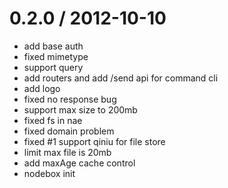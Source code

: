 
0.2.0 / 2012-10-10 
==================

  * add base auth
  * fixed mimetype
  * support query
  * add routers and add /send api for command cli
  * add logo
  * fixed no response bug
  * support max size to 200mb
  * fixed fs in nae
  * fixed domain problem
  * fixed #1 support qiniu for file store
  * limit max file is 20mb
  * add maxAge cache control
  * nodebox init
